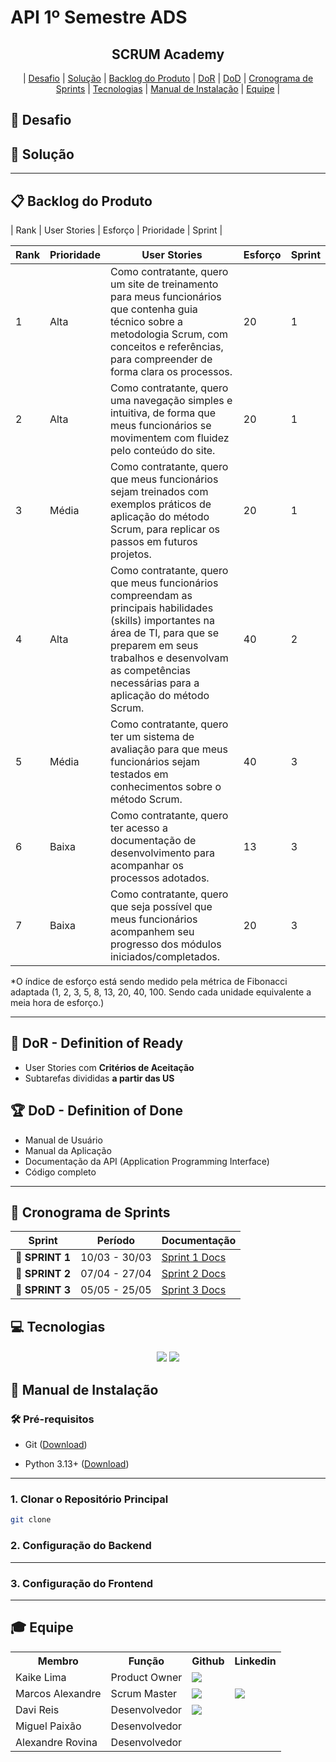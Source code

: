 # API 1º Semestre ADS

<p align="center">
      <h2 align="center">SCRUM Academy</h2>
</p>

<p align="center">
  | <a href ="#desafio"> Desafio</a>  |
  <a href ="#solucao"> Solução</a>  |   
  <a href ="#backlog"> Backlog do Produto</a>  |
  <a href ="#dor">DoR</a>  |
  <a href ="#dod">DoD</a>  |
  <a href ="#sprint"> Cronograma de Sprints</a>  |
  <a href ="#tecnologias">Tecnologias</a> |
  <a href ="#manual">Manual de Instalação</a>  | 
  <a href ="#equipe"> Equipe</a> |
</p>


## 🏅 Desafio <a id="desafio"></a>



## 🏅 Solução <a id="solucao"></a>


---

## 📋 Backlog do Produto <a id="backlog"></a>


| Rank | User Stories                                                                                                                                                                                                                      | Esforço | Prioridade | Sprint |

| Rank | Prioridade | User Stories                                                                                                                                                                                                                      | Esforço | Sprint |
| ---- | ---------- | --------------------------------------------------------------------------------------------------------------------------------------------------------------------------------------------------------------------------------- | ------- | ------ |
| 1    | Alta       | Como contratante, quero um site de treinamento para meus funcionários que contenha guia técnico sobre a metodologia Scrum, com conceitos e referências, para compreender de forma clara os processos.                                                        | 20      | 1      |
| 2    | Alta       | Como contratante, quero uma navegação simples e intuitiva, de forma que meus funcionários se movimentem com fluidez pelo conteúdo do site.                                                                                                 | 20      | 1      |
| 3    | Média      | Como contratante, quero que meus funcionários sejam treinados com exemplos práticos de aplicação do método Scrum, para replicar os passos em futuros projetos.                                                                                         | 20      | 1      |
| 4    | Alta       | Como contratante, quero que meus funcionários compreendam as principais habilidades (skills) importantes na área de TI, para que se preparem em seus trabalhos e desenvolvam as competências necessárias para a aplicação do método Scrum. | 40      | 2      |
| 5    | Média      | Como contratante, quero ter um sistema de avaliação para que meus funcionários sejam testados em conhecimentos sobre o método Scrum.                                                                                                               | 40      | 3      |
| 6    | Baixa      | Como contratante, quero ter acesso a documentação de desenvolvimento para acompanhar os processos adotados.                                                                                                  | 13      | 3      |
| 7    | Baixa      | Como contratante, quero que seja possível que meus funcionários acompanhem seu progresso dos módulos iniciados/completados.                                                                                                                                                 | 20      | 3      |


*O índice de esforço está sendo medido pela métrica de Fibonacci adaptada (1, 2, 3, 5, 8, 13, 20, 40, 100. Sendo cada unidade equivalente a meia hora de esforço.)



---

## 🏃‍ DoR - Definition of Ready <a id="dor"></a>

* User Stories com **Critérios de Aceitação**
* Subtarefas divididas **a partir das US**


## 🏆 DoD - Definition of Done <a id="dod"></a>

* Manual de Usuário
* Manual da Aplicação
* Documentação da API (Application Programming Interface)
* Código completo

---

## 📅 Cronograma de Sprints <a id="sprint"></a>


| Sprint          |    Período    | Documentação                                     |
| --------------- | :-----------: | ------------------------------------------------ |
| 🔖 **SPRINT 1** | 10/03 - 30/03 | [Sprint 1 Docs](./docs/processo/sprints/sprint-1/README.md) |
| 🔖 **SPRINT 2** | 07/04 - 27/04 | [Sprint 2 Docs](./docs/processo/sprints/sprint-2/README.md) |
| 🔖 **SPRINT 3** | 05/05 - 25/05 | [Sprint 3 Docs](./docs/processo/sprints/sprint-3/README.md) |



## 💻 Tecnologias <a id="tecnologias"></a>

<h4 align="center">
 <a href="https://www.python.org/"><img src="https://img.shields.io/badge/Python-3776AB?style=for-the-badge&logo=python&logoColor=white"></a>
 <a href="https://github.com/"><img src="https://img.shields.io/badge/github-%23121011.svg?style=for-the-badge&logo=github&logoColor=white"/></a>
</h4>

## 📖 Manual de Instalação <a id="manual"></a>

### 🛠 Pré-requisitos

- Git ([Download](https://git-scm.com/downloads))

- Python 3.13+ ([Download](https://www.python.org/downloads/))

---

### 1. Clonar o Repositório Principal

```bash
git clone 
```

### 2. Configuração do Backend


---

### 3. Configuração do Frontend

---

## 🎓 Equipe <a id="equipe"></a>

<div align="center">
  <table>
    <tr>
      <th>Membro</th>
      <th>Função</th>
      <th>Github</th>
      <th>Linkedin</th>
    </tr>
    <tr>
      <td>Kaike Lima</td>
      <td>Product Owner</td>
      <td><a href="https://github.com/KaikeCaboclo"><img src="https://img.shields.io/badge/GitHub-100000?style=for-the-badge&logo=github&logoColor=white"></a></td>
    </tr>
    <tr>
      <td>Marcos Alexandre</td>
      <td>Scrum Master</td>
      <td><a href="https://github.com/MarcosAlexandre-txt"><img src="https://img.shields.io/badge/GitHub-100000?style=for-the-badge&logo=github&logoColor=white"></a></td>
      <td><a href="https://www.linkedin.com/in/marcos-alexandre-cs/"><img src="https://img.shields.io/badge/LinkedIn-0077B5?style=for-the-badge&logo=linkedin&logoColor=white"></a></td>
    </tr>
    <tr>
      <td>Davi Reis</td>
      <td>Desenvolvedor</td>
      <td><a href="https://github.com/davireis00"><img src="https://img.shields.io/badge/GitHub-100000?style=for-the-badge&logo=github&logoColor=white"></a></td>
    </tr>
    <tr>
      <td>Miguel Paixão</td>
      <td>Desenvolvedor</td>
    </tr>
    <tr>
      <td>Alexandre Rovina</td>
      <td>Desenvolvedor</td>
    </tr>
  </table>
</div>
